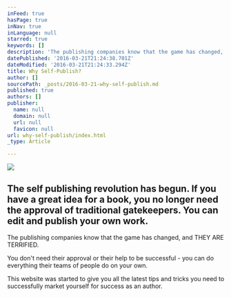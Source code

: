 ```yaml
---
inFeed: true
hasPage: true
inNav: true
inLanguage: null
starred: true
keywords: []
description: 'The publishing companies know that the game has changed, and THEY ARE TERRIFIED.'
datePublished: '2016-03-21T21:24:38.701Z'
dateModified: '2016-03-21T21:24:33.294Z'
title: Why Self-Publish?
author: []
sourcePath: _posts/2016-03-21-why-self-publish.md
published: true
authors: []
publisher:
  name: null
  domain: null
  url: null
  favicon: null
url: why-self-publish/index.html
_type: Article

---
```

![](https://the-grid-user-content.s3-us-west-2.amazonaws.com/66bce799-978a-47a3-af1b-e7571466b153.jpg)

## The self publishing revolution has begun.  If you have a great idea for a book, you no longer need the approval of traditional gatekeepers.  You can edit and publish your own work.

The publishing companies know that the game has changed, and THEY ARE TERRIFIED.

You don't need their approval or their help to be successful - you can do everything their teams of people do on your own.

This website was started to give you all the latest tips and tricks you need to successfully market yourself for success as an author.